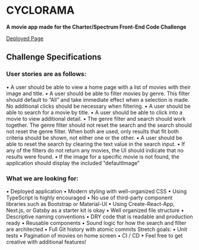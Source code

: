 # CYCLORAMA

 **A movie app made for the Charter/Spectrum Front-End Code Challenge**

[Deployed Page](https://cyclorama-app.herokuapp.com/)

## Challenge Specifications

### User stories are as follows:

• A user should be able to view a home page with a list of movies with their image and title.
• A user should be able to filter movies by genre. This filter should default to “All” and take immediate effect
when a selection is made. No additional clicks should be necessary when filtering.
• A user should be able to search for a movie by title.
• A user should be able to click into a movie to view additional detail.
• The genre filter and search should work together. The genre filter should not reset the search and the search
should not reset the genre filter. When both are used, only results that fit both criteria should be shown, not
either one or the other.
• A user should be able to reset the search by clearing the text value in the search input.
• If any of the filters do not return any movies, the UI should indicate that no results were found.
• If the image for a specific movie is not found, the application should display the included “defaultImage”

### What we are looking for:

• Deployed application
• Modern styling with well-organized CSS
• Using TypeScript is highly encouraged
• No use of third-party component libraries such as Bootstrap or Material-UI
• Using Create-React-App, Next.js, or Gatsby as a starter kit is okay
• Well organized file structure
• Descriptive naming conventions
• DRY code that is readable and production ready
• Reusable components
• Sound logic for how the search and filter are architected
• Full Git history with atomic commits
Stretch goals:
• Unit tests
• Pagination of movies on home screen
• CI / CD
• Feel free to get creative with additional features!
